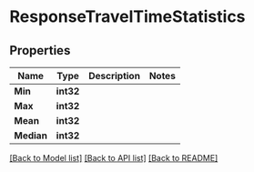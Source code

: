 # ResponseTravelTimeStatistics

## Properties
Name | Type | Description | Notes
------------ | ------------- | ------------- | -------------
**Min** | **int32** |  | 
**Max** | **int32** |  | 
**Mean** | **int32** |  | 
**Median** | **int32** |  | 

[[Back to Model list]](../README.md#documentation-for-models) [[Back to API list]](../README.md#documentation-for-api-endpoints) [[Back to README]](../README.md)


